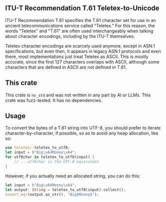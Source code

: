 ## ITU-T Recommendation T.61 Teletex-to-Unicode

ITU-T Recommendation T.61 specifies the T.61 character set for use in an
ancient telecommunications service called "Teletex." For this reason, the
words "Teletex" and "T.61" are often used interchangeably when talking about
character encodings, including by the ITU-T themselves.

Teletex character encodings are scarcely used anymore, except in ASN.1
specifications, but even then, it appears in legacy ASN.1 protocols and even
there, most implementations just treat Teletex as ASCII. This is mostly
accurate, since the first 127 characters overlaps with ASCII, although some
characters that are defined in ASCII are not defined in T.61.

## This crate

This crate is `no_std` and was not written in any part by AI or LLMs. This
crate was fuzz-tested. It has no dependencies.

## Usage

To convert the bytes of a T.61 string into UTF-8, you should prefer to
iterate character-by-character, if possible, so as to avoid any heap
allocation, like so:

```rust
use teletex::teletex_to_utf8;
let input = b"Big\xA4Money\xA4";
for utf8char in teletex_to_utf8(input) {
    // ...utf8char is the UTF-8 equivalent
}
```

However, if you actually need an allocated string, you can do this:

```rust
let input = b"Big\xA4Money\xA4";
let output: String = teletex_to_utf8(input).collect();
assert_eq!(output.as_str(), "Big$Money$");
```

